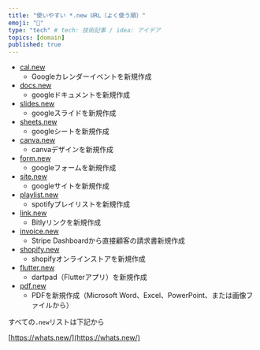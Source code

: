 ```yaml
---
title: "使いやすい *.new URL（よく使う順）"
emoji: "🙌"
type: "tech" # tech: 技術記事 / idea: アイデア
topics: [domain]
published: true
---
```


* [cal.new](https://cal.new/)
  * Googleカレンダーイベントを新規作成
* [docs.new](https://docs.new/)
  * googleドキュメントを新規作成
* [slides.new](https://slides.new/)
  * googleスライドを新規作成
* [sheets.new](https://sheets.new/)
  * googleシートを新規作成
* [canva.new](https://canva.new/)
  * canvaデザインを新規作成
* [form.new](form.new)
  * googleフォームを新規作成
* [site.new](https://site.new/)
  * googleサイトを新規作成
* [playlist.new](https://playlist.new/)
  * spotifyプレイリストを新規作成
* [link.new](https://link.new/)
  * Bitlyリンクを新規作成
* [invoice.new](https://invoice.new/)
  * Stripe Dashboardから直接顧客の請求書新規作成
* [shopify.new](https://shopify.new/)
  * shopifyオンラインストアを新規作成
* [flutter.new](https://flutter.new/)
  * dartpad（Flutterアプリ）を新規作成
* [pdf.new](https://pdf.new/)
  * PDFを新規作成（Microsoft Word、Excel、PowerPoint、または画像ファイルから）

すべての`.new`リストは下記から

[https://whats.new/](https://whats.new/)

